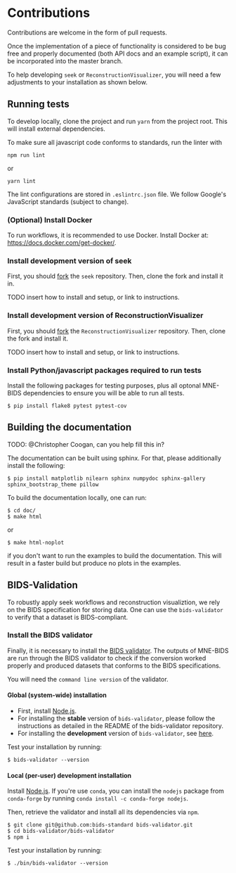 # Contributions

Contributions are welcome in the form of pull requests.

Once the implementation of a piece of functionality is considered to be bug
free and properly documented (both API docs and an example script),
it can be incorporated into the master branch.

To help developing `seek` or `ReconstructionVisualizer`, you will need a few adjustments to your
installation as shown below.

## Running tests
To develop locally, clone the project and run ``yarn`` from the project root. This will install external dependencies. 

To make sure all javascript code conforms to standards, run the linter with

    npm run lint

or 

    yarn lint

The lint configurations are stored in `.eslintrc.json` file. We follow Google's JavaScript standards (subject to change).

### (Optional) Install Docker
To run workflows, it is recommended to use Docker. Install Docker at: https://docs.docker.com/get-docker/.

### Install development version of seek
First, you should [fork](https://help.github.com/en/github/getting-started-with-github/fork-a-repo) the `seek` repository. 
Then, clone the fork and install it in.

TODO insert how to install and setup, or link to instructions.

### Install development version of ReconstructionVisualizer
First, you should [fork](https://help.github.com/en/github/getting-started-with-github/fork-a-repo) the 
`ReconstructionVisualizer` repository. Then, clone the fork and install it.

TODO insert how to install and setup, or link to instructions.

### Install Python/javascript packages required to run tests
Install the following packages for testing purposes, plus all optonal MNE-BIDS
dependencies to ensure you will be able to run all tests.

    $ pip install flake8 pytest pytest-cov

## Building the documentation

TODO: @Christopher Coogan, can you help fill this in?

The documentation can be built using sphinx. For that, please additionally
install the following:

    $ pip install matplotlib nilearn sphinx numpydoc sphinx-gallery sphinx_bootstrap_theme pillow

To build the documentation locally, one can run:

    $ cd doc/
    $ make html

or

    $ make html-noplot
    
if you don't want to run the examples to build the documentation. This will result in a faster build but produce no plots in the examples.

## BIDS-Validation
To robustly apply seek workflows and reconstruction visualiztion, we rely on the BIDS specification 
for storing data. One can use the `bids-validator` to verify that a dataset is BIDS-compliant.

### Install the BIDS validator
Finally, it is necessary to install the
[BIDS validator](https://github.com/bids-standard/bids-validator). The outputs
of MNE-BIDS are run through the BIDS validator to check if the conversion
worked properly and produced datasets that conforms to the BIDS specifications.

You will need the `command line version` of the validator.

#### Global (system-wide) installation
- First, install [Node.js](https://nodejs.org/en/).
- For installing the **stable** version of `bids-validator`, please follow the
instructions as detailed in the README of the bids-validator repository.
- For installing the **development** version of `bids-validator`, see [here](https://github.com/bids-standard/bids-validator/blob/master/CONTRIBUTING.md#using-the-development-version-of-bids-validator).

Test your installation by running:

    $ bids-validator --version

#### Local (per-user) development installation

Install [Node.js](https://nodejs.org/en/). If you're use `conda`, you can
install the `nodejs` package from `conda-forge` by running
`conda install -c conda-forge nodejs`.

Then, retrieve the validator and install all its dependencies via `npm`.

    $ git clone git@github.com:bids-standard bids-validator.git
    $ cd bids-validator/bids-validator
    $ npm i

Test your installation by running:

    $ ./bin/bids-validator --version
